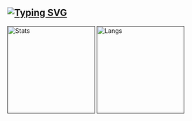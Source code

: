 ## [![Typing SVG](https://readme-typing-svg.demolab.com?font=Iosevka&size=30&duration=2000&pause=2000&color=41B883&vCenter=true&width=210&height=35&lines=Corvus006)](https://git.io/typing-svg)
[<img height="200" align="center" src="https://github-readme-stats.vercel.app/api?username=Corvus006&show_icons=true&theme=darcula&bg_color=00000000" alt="Stats" />]()
[<img height="200" align="center" src="https://github-readme-stats.vercel.app/api/top-langs?username=Corvus006&langs_count=8&theme=darcula&bg_color=00000000&layout=compact" alt="Langs" />]()
